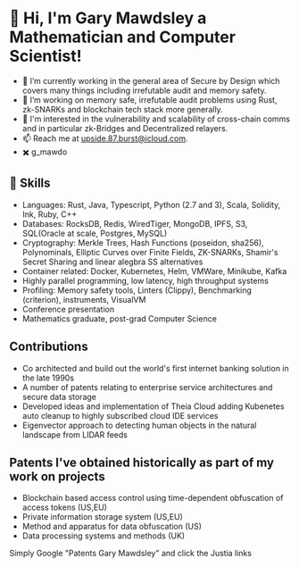 # 👋 Hi, I'm Gary Mawdsley a Mathematician and Computer Scientist!

- 🔭 I’m currently working in the general area of Secure by Design which covers many things including irrefutable audit and memory safety.
- 🌱 I’m working on memory safe, irrefutable audit problems using Rust, zk-SNARKs and blockchain tech stack more generally.
- 🚀 I'm interested in the vulnerability and scalability of cross-chain comms and in particular zk-Bridges and Decentralized relayers.
- 📫 Reach me at [upside.87.burst@icloud.com](mailto:upside.87.burst@icloud.com).
- ✖️ g_mawdo

## 🌟 Skills
- Languages: Rust, Java, Typescript, Python (2.7 and 3), Scala, Solidity, Ink, Ruby, C++
- Databases: RocksDB, Redis, WiredTiger, MongoDB, IPFS, S3, SQL(Oracle at scale, Postgres, MySQL)
- Cryptography: Merkle Trees, Hash Functions (poseidon, sha256), Polynominals, Elliptic Curves over Finite Fields, ZK-SNARKs, Shamir's Secret Sharing and linear alegbra SS alternatives
- Container related: Docker, Kubernetes, Helm, VMWare, Minikube, Kafka
- Highly parallel programming, low latency, high throughput systems
- Profiling: Memory safety tools, Linters (Clippy), Benchmarking (criterion), instruments, VisualVM
- Conference presentation
- Mathematics graduate, post-grad Computer Science

## Contributions
- Co architected and build out the world's first internet banking solution in the late 1990s
- A number of patents relating to enterprise service architectures and secure data storage
- Developed ideas and implementation of Theia Cloud adding Kubenetes auto cleanup to highly subscribed cloud IDE services
- Eigenvector approach to detecting human objects in the natural landscape from LIDAR feeds

## Patents I've obtained historically as part of my work on projects
- Blockchain based access control using time-dependent obfuscation of access tokens (US,EU)
- Private information storage system (US,EU)
- Method and apparatus for data obfuscation (US)
- Data processing systems and methods (UK)

Simply Google "Patents Gary Mawdsley" and click the Justia links


